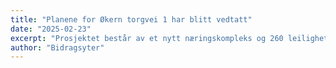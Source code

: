 ```yaml
---
title: "Planene for Økern torgvei 1 har blitt vedtatt"
date: "2025-02-23"
excerpt: "Prosjektet består av et nytt næringskompleks og 260 leiligheter."
author: "Bidragsyter"
---
```


